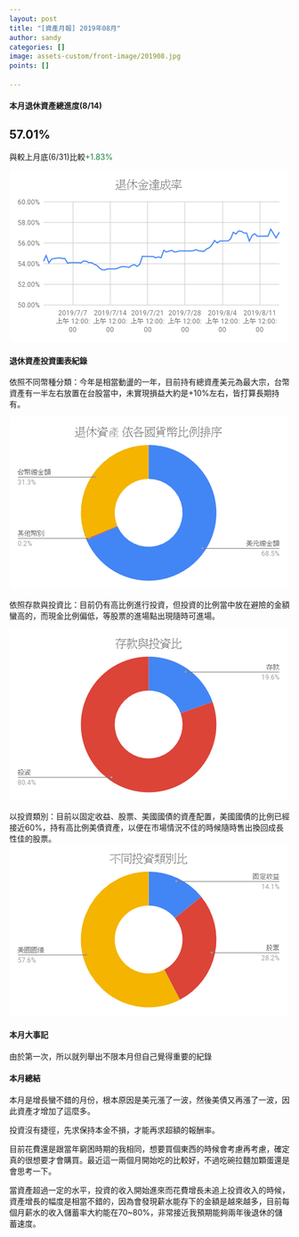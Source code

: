 ```yaml
---
layout: post
title: "[資產月報] 2019年08月"
author: sandy
categories: []
image: assets-custom/front-image/201908.jpg
points: []

---
```

#### 本月退休資產總進度(8/14)

## 57.01%

與較上月底(6/31)比較<font color="#188038">+1.83%</font>

![](/uploads/201908退休金達成率.png)

#### 退休資產投資圖表紀錄

依照不同幣種分類：今年是相當動盪的一年，目前持有總資產美元為最大宗，台幣資產有一半左右放置在台股當中，未實現損益大約是+10%左右，皆打算長期持有。

![](/uploads/201908依各國貨幣比例排序.png)

依照存款與投資比：目前仍有高比例進行投資，但投資的比例當中放在避險的金額蠻高的，而現金比例偏低，等股票的進場點出現隨時可進場。

![](/uploads/201908存款與投資比.png)

以投資類別：目前以固定收益、股票、美國國債的資產配置，美國國債的比例已經接近60%，持有高比例美債資產，以便在市場情況不佳的時候隨時售出換回成長性佳的股票。  
![](/uploads/201908不同投資類別比.png)

#### 本月大事記

由於第一次，所以就列舉出不限本月但自己覺得重要的紀錄

#### 本月總結

本月是增長蠻不錯的月份，根本原因是美元漲了一波，然後美債又再漲了一波，因此資產才增加了這麼多。

投資沒有捷徑，先求保持本金不損，才能再求超額的報酬率。

目前花費還是跟當年窮困時期的我相同，想要買個東西的時候會考慮再考慮，確定真的很想要才會購買。最近這一兩個月開始吃的比較好，不過吃碗拉麵加顆蛋還是會思考一下。

當資產超過一定的水平，投資的收入開始進來而花費增長未追上投資收入的時候，資產增長的幅度是相當不錯的，因為會發現薪水能存下的金額是越來越多，目前每個月薪水的收入儲蓄率大約能在70\~80%，非常接近我預期能夠兩年後退休的儲蓄速度。